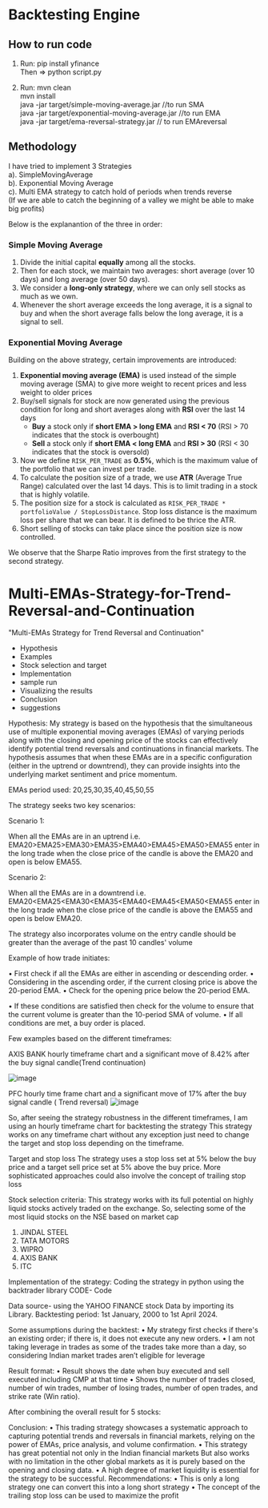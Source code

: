 # Backtesting Engine

## How to run code
1. Run: pip install yfinance <br>
   Then => python script.py

2. Run:
    mvn clean <br>
    mvn install <br>
    java -jar target/simple-moving-average.jar //to run SMA <br>
    java -jar target/exponential-moving-average.jar //to run EMA <br>
    java -jar target/ema-reversal-strategy.jar      // to run EMAreversal<br>


## Methodology
I have tried to implement 3 Strategies <br>
 a). SimpleMovingAverage <br> 
 b). Exponential Moving Average <br>
 c). Multi EMA strategy to catch hold of periods when trends reverse <br> (If we are able to catch the beginning of a valley we might be able to make big profits)

 Below is the explanantion of the three in order:

 ### Simple Moving Average

1. Divide the initial capital **equally** among all the stocks. 
2. Then for each stock, we maintain two averages: short average (over 10 days) and long average (over 50 days).
3. We consider a **long-only strategy**, where we can only sell stocks as much as we own.
4. Whenever the short average exceeds the long average, it is a signal to buy and when the short average falls below the long average, it is a signal to sell.

### Exponential Moving Average
Building on the above strategy, certain improvements are introduced:
1. **Exponential moving average (EMA)** is used instead of the simple moving average (SMA) to give more weight to recent prices and less weight to older prices
2. Buy/sell signals for stock are now generated using the previous condition for long and short averages along with **RSI** over the last 14 days
   - **Buy** a stock only if **short EMA > long EMA** and **RSI < 70** (RSI > 70 indicates that the stock is overbought)
   - **Sell** a stock only if **short EMA < long EMA** and **RSI > 30** (RSI < 30 indicates that the stock is oversold)
3. Now we define `RISK_PER_TRADE` as **0.5%**, which is the maximum value of the portfolio that we can invest per trade.
4. To calculate the position size of a trade, we use **ATR** (Average True Range) calculated over the last 14 days. This is to limit trading in a stock that is highly volatile.
5. The position size for a stock is calculated as `RISK_PER_TRADE * portfolioValue / StopLossDistance`. Stop loss distance is the maximum loss per share that we can bear. It is defined to be thrice the ATR. 
6. Short selling of stocks can take place since the position size is now controlled.

We observe that the Sharpe Ratio improves from the first strategy to the second strategy.

# Multi-EMAs-Strategy-for-Trend-Reversal-and-Continuation
"Multi-EMAs Strategy for Trend Reversal and Continuation"

-	Hypothesis
-	Examples
-	Stock selection and target
-	Implementation
-	sample run
-	Visualizing the results
-	Conclusion
-	suggestions


Hypothesis:
My strategy is based on the hypothesis that the simultaneous use of multiple exponential moving averages (EMAs) of varying periods along with the closing and opening price of the stocks can effectively identify potential trend reversals and continuations in financial markets. The hypothesis assumes that when these EMAs are in a specific configuration (either in the uptrend or downtrend), they can provide insights into the underlying market sentiment and price momentum.

EMAs period used: 20,25,30,35,40,45,50,55

The strategy seeks two key scenarios:

Scenario 1:

When all the EMAs are in an uptrend i.e. EMA20>EMA25>EMA30>EMA35>EMA40>EMA45>EMA50>EMA55 enter in the long trade
when the close price of the candle is above the EMA20 and open is below EMA55.

Scenario 2:

When all the EMAs are in a downtrend i.e. EMA20<EMA25<EMA30<EMA35<EMA40<EMA45<EMA50<EMA55 enter in the long trade
when the close price of the candle is above the EMA55 and open is below EMA20.

The strategy also incorporates volume on the entry candle should be greater than the average of the past 10 candles' volume


Example of how trade initiates:

•	First check if all the EMAs are either in ascending or descending order.
•	Considering in the ascending order, if the current closing price is above the 20-period EMA.
•	Check for the opening price below the 20-period EMA.
 
•	If these conditions are satisfied then check for the volume to ensure that the current volume is greater than the 10-period SMA of volume.
•	If all conditions are met, a buy order is placed.

Few examples based on the different timeframes:


AXIS BANK hourly timeframe chart and a significant move of 8.42% after the buy signal candle(Trend continuation)

![image](https://github.com/user-attachments/assets/fe82eb6b-caaa-4fd2-b8d4-57c4e4c8de48)

 
PFC hourly time frame chart and a significant move of 17% after the buy signal candle ( Trend reversal)
![image](https://github.com/user-attachments/assets/46f47faa-f732-4104-b324-2ebf2c1863f2)


So, after seeing the strategy robustness in the different timeframes, I am using an hourly timeframe chart for backtesting the strategy This strategy works on any timeframe chart without any exception just need to change the target and stop loss depending on the timeframe.


Target and stop loss
The strategy uses a stop loss set at 5% below the buy price and a target sell price set at 5% above the buy price.
More sophisticated approaches could also involve the concept of trailing stop loss


Stock selection criteria:
This strategy works with its full potential on highly liquid stocks actively traded on the exchange. So, selecting some of the most liquid stocks on the NSE based on market cap
1. JINDAL STEEL
2. TATA MOTORS	
3.	WIPRO
4.	AXIS BANK
5.	ITC


Implementation of the strategy:
Coding the strategy in python using the backtrader library CODE- Code


Data source- using the YAHOO FINANCE stock Data by importing its Library.
Backtesting period: 1st January, 2000 to 1st April  2024.



Some assumptions during the backtest:
•	My strategy first checks if there's an existing order; if there is, it does not execute any new orders.
•	I am not taking leverage in trades as some of the trades take more than a day, so considering Indian market trades aren’t eligible for leverage

Result format:
•	Result shows the date when buy executed and sell executed including CMP at that time
•	Shows the number of trades closed, number of win trades, number of losing trades, number of open trades, and strike rate (Win ratio).


After combining the overall result for 5 stocks:


Conclusion:
•	This trading strategy showcases a systematic approach to capturing potential trends and reversals in financial markets, relying on the power of EMAs, price analysis, and volume confirmation.
•	This strategy has great potential not only in the Indian financial markets But also works with no limitation in the other global markets as it is purely based on the opening and closing data.
•	A high degree of market liquidity is essential for the strategy to be successful.
Recommendations:
•	This is only a long strategy one can convert this into a long short strategy
•	The concept of the trailing stop loss can be used to maximize the profit


